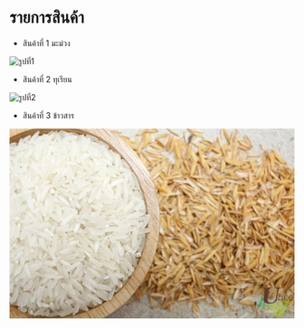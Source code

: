 # รายการสินค้า

- สินค้าที่ 1 มะม่วง

![รูปที่1](http://howto-durian.com/wp-content/uploads/2019/04/มะม่วง.png)


- สินค้าที่ 2 ทุเรียน

![รูปที่2](https://img.wongnai.com/p/1600x0/2019/06/19/2d1cc6804aa342db865941daa7331569.jpg)

- สินค้าที่ 3 ข้าวสาร

![รูปที่3](rice.jpg)
